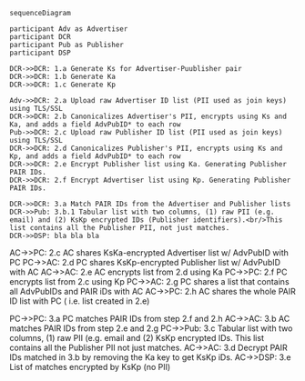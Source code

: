 ```mermaid
sequenceDiagram

participant Adv as Advertiser
participant DCR
participant Pub as Publisher
participant DSP

DCR->>DCR: 1.a Generate Ks for Advertiser-Puublisher pair
DCR->>DCR: 1.b Generate Ka
DCR->>DCR: 1.c Generate Kp

Adv->>DCR: 2.a Upload raw Advertiser ID list (PII used as join keys) using TLS/SSL
DCR->>DCR: 2.b Canonicalizes Advertiser's PII, encrypts using Ks and Ka, and adds a field AdvPubID* to each row
Pub->>DCR: 2.c Upload raw Publisher ID list (PII used as join keys) using TLS/SSL
DCR->>DCR: 2.d Canonicalizes Publisher's PII, encrypts using Ks and Kp, and adds a field AdvPubID* to each row
DCR->>DCR: 2.e Encrypt Publisher list using Ka. Generating Publisher PAIR IDs.
DCR->>DCR: 2.f Encrypt Advertiser list using Kp. Generating Publisher PAIR IDs.

DCR->>DCR: 3.a Match PAIR IDs from the Advertiser and Publisher lists
DCR->>Pub: 3.b.1 Tabular list with two columns, (1) raw PII (e.g. email) and (2) KsKp encrypted IDs (Publisher identifiers).<br/>This list contains all the Publisher PII, not just matches.
DCR->>DSP: bla bla bla

```

AC->>PC: 2.c AC shares KsKa-encrypted Advertiser list w/ AdvPubID with PC
PC->>AC: 2.d PC shares KsKp-encrypted Publisher list w/ AdvPubID with AC
AC->>AC: 2.e AC encrypts list from 2.d using Ka
PC->>PC: 2.f PC encrypts list from 2.c using Kp
PC->>AC: 2.g PC shares a list that contains all AdvPubIDs and PAIR iDs with AC
AC->>PC: 2.h AC shares the whole PAIR ID list with PC ( i.e. list created in 2.e)

PC->>PC: 3.a PC matches PAIR IDs from step 2.f and 2.h
AC->>AC: 3.b AC matches PAIR IDs from step 2.e and 2.g
PC->>Pub: 3.c Tabular list with two columns, (1) raw PII (e.g. email and (2) KsKp encrypted IDs. This list contains all the Publisher PII not just matches.
AC->>AC: 3.d Decrypt PAIR IDs matched in 3.b by removing the Ka key to get KsKp iDs.
AC->>DSP: 3.e List of matches encrypted by KsKp (no PII)
